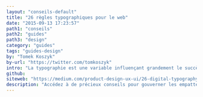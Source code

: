 ```yaml
---
layout: "conseils-default"
title: "26 règles typographiques pour le web"
date: "2015-09-13 17:23:57"
path1: "conseils"
path2: "guides"
path3: "design"
category: "guides"
tags: "guides-design"
by: "Tomek Koszyk"
by-url: "https://twitter.com/tomkoszyk"
intro: "La typographie est une variable influençant grandement le succès d'un design. La maîtriser demande des connaissances et une pratique régulière. Avec ce guide, accédez à de précieux conseils pour gouverner les empattements, les déliés, les jambages et les mariages de polices au sein de vos interfaces."
github:
siteweb: "https://medium.com/product-design-ux-ui/26-digital-typography-rules-for-beginners-a04c6a5aaff3"
description: "Accédez à de précieux conseils pour gouverner les empattements, les déliés, les jambages et les mariages de polices au sein de vos interfaces"
---
```

